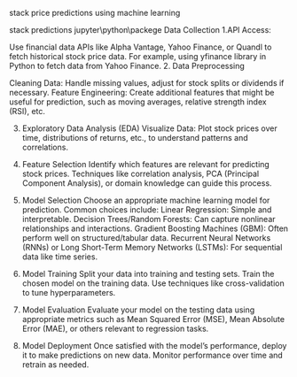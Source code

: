 stack price predictions using machine learning

stack predictions
            jupyter\python\packege 
            Data Collection
1.API Access: 

Use financial data APIs like Alpha Vantage, Yahoo Finance, or Quandl to fetch historical stock price data. For example, using yfinance library in Python to fetch data from Yahoo Finance.
2. Data Preprocessing

Cleaning Data: Handle missing values, adjust for stock splits or dividends if necessary.
Feature Engineering: Create additional features that might be useful for prediction, such as moving averages, relative strength index (RSI), etc.

3. Exploratory Data Analysis (EDA)
Visualize Data: Plot stock prices over time, distributions of returns, etc., to understand patterns and correlations.

4. Feature Selection
Identify which features are relevant for predicting stock prices. Techniques like correlation analysis, PCA (Principal Component Analysis), or domain knowledge can guide this process.

5. Model Selection
Choose an appropriate machine learning model for prediction. Common choices include:
Linear Regression: Simple and interpretable.
Decision Trees/Random Forests: Can capture nonlinear relationships and interactions.
Gradient Boosting Machines (GBM): Often perform well on structured/tabular data.
Recurrent Neural Networks (RNNs) or Long Short-Term Memory Networks (LSTMs): For sequential data like time series.

6. Model Training
Split your data into training and testing sets.
Train the chosen model on the training data. Use techniques like cross-validation to tune hyperparameters.

7. Model Evaluation
Evaluate your model on the testing data using appropriate metrics such as Mean Squared Error (MSE), Mean Absolute Error (MAE), or others relevant to regression tasks.

8. Model Deployment
Once satisfied with the model’s performance, deploy it to make predictions on new data.
Monitor performance over time and retrain as needed.
